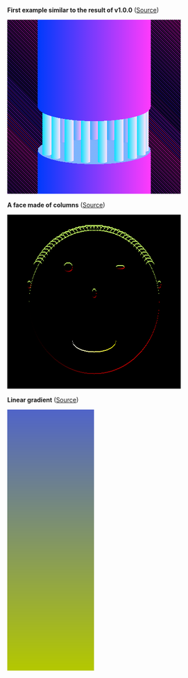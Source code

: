 
**First example similar to the result of v1.0.0** ([Source](src/Example/OriginalV1.php))

![OriginalV1](example-1.gif)

**A face made of columns** ([Source](src/Example/BeHappy.php))

![Be Happy](example-2.png)

**Linear gradient** ([Source](example/example-3.php))

![Linear gradient](example-3.png)